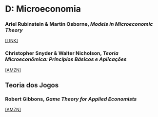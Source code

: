 # D:	Microeconomia

### Ariel Rubinstein & Martin Osborne, *Models in Microeconomic Theory*

[[LINK]](https://www.openbookpublishers.com/product/1171)

### Christopher Snyder & Walter Nicholson, *Teoria Microeconômica: Princípios Básicos e Aplicações*

[[AMZN]](https://www.amazon.com.br/Teoria-Microecon%C3%B4mica-Princ%C3%ADpios-B%C3%A1sicos-Aplica%C3%A7%C3%B5es/dp/8522127026/)

## Teoria dos Jogos

### Robert Gibbons, *Game Theory for Applied Economists*

[[AMZN]](https://www.amazon.com.br/Theory-Applied-Economists-Robert-Gibbons/dp/0691003955)
